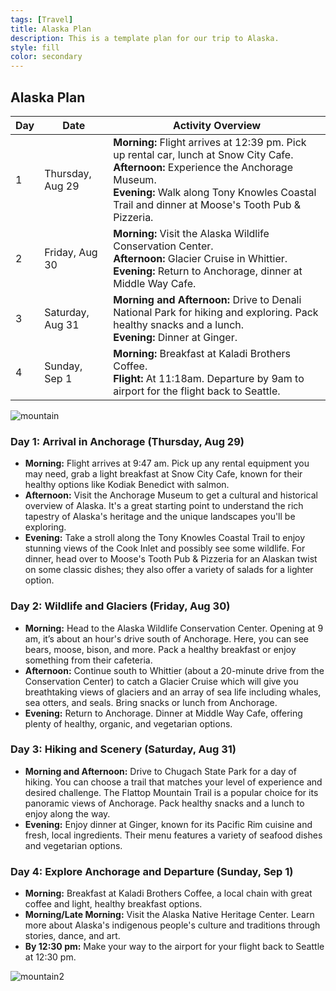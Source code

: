 ```yaml
---
tags: [Travel]
title: Alaska Plan
description: This is a template plan for our trip to Alaska.
style: fill
color: secondary
---
```


## Alaska Plan

| Day | Date          | Activity Overview |
|-----|---------------|-------------------|
| 1   | Thursday, Aug 29  | **Morning:** Flight arrives at 12:39 pm. Pick up rental car, lunch at Snow City Cafe. <br> **Afternoon:** Experience the Anchorage Museum. <br> **Evening:** Walk along Tony Knowles Coastal Trail and dinner at Moose's Tooth Pub & Pizzeria. |
| 2   | Friday, Aug 30    | **Morning:** Visit the Alaska Wildlife Conservation Center. <br> **Afternoon:** Glacier Cruise in Whittier. <br> **Evening:** Return to Anchorage, dinner at Middle Way Cafe.
| 3   | Saturday, Aug 31  | **Morning and Afternoon:** Drive to Denali National Park for hiking and exploring. Pack healthy snacks and a lunch. <br> **Evening:** Dinner at Ginger. |
| 4   | Sunday, Sep 1     | **Morning:** Breakfast at Kaladi Brothers Coffee. <br> **Flight:** At 11:18am. Departure by 9am to airport for the flight back to Seattle. |

![mountain](https://images.unsplash.com/photo-1574788901656-6a9ee34a3fa7?q=80&w=1374&auto=format&fit=crop&ixlib=rb-4.0.3&ixid=M3wxMjA3fDB8MHxwaG90by1wYWdlfHx8fGVufDB8fHx8fA%3D%3D)

### Day 1: Arrival in Anchorage (Thursday, Aug 29)

- **Morning:** Flight arrives at 9:47 am. Pick up any rental equipment you may need, grab a light breakfast at Snow City Cafe, known for their healthy options like Kodiak Benedict with salmon. 
- **Afternoon:** Visit the Anchorage Museum to get a cultural and historical overview of Alaska. It's a great starting point to understand the rich tapestry of Alaska's heritage and the unique landscapes you'll be exploring.
- **Evening:** Take a stroll along the Tony Knowles Coastal Trail to enjoy stunning views of the Cook Inlet and possibly see some wildlife. For dinner, head over to Moose's Tooth Pub & Pizzeria for an Alaskan twist on some classic dishes; they also offer a variety of salads for a lighter option.

### Day 2: Wildlife and Glaciers (Friday, Aug 30)

- **Morning:** Head to the Alaska Wildlife Conservation Center. Opening at 9 am, it’s about an hour's drive south of Anchorage. Here, you can see bears, moose, bison, and more. Pack a healthy breakfast or enjoy something from their cafeteria.
- **Afternoon:** Continue south to Whittier (about a 20-minute drive from the Conservation Center) to catch a Glacier Cruise which will give you breathtaking views of glaciers and an array of sea life including whales, sea otters, and seals. Bring snacks or lunch from Anchorage.
- **Evening:** Return to Anchorage. Dinner at Middle Way Cafe, offering plenty of healthy, organic, and vegetarian options.

### Day 3: Hiking and Scenery (Saturday, Aug 31)

- **Morning and Afternoon:** Drive to Chugach State Park for a day of hiking. You can choose a trail that matches your level of experience and desired challenge. The Flattop Mountain Trail is a popular choice for its panoramic views of Anchorage. Pack healthy snacks and a lunch to enjoy along the way.
- **Evening:** Enjoy dinner at Ginger, known for its Pacific Rim cuisine and fresh, local ingredients. Their menu features a variety of seafood dishes and vegetarian options.

### Day 4: Explore Anchorage and Departure (Sunday, Sep 1)

- **Morning:** Breakfast at Kaladi Brothers Coffee, a local chain with great coffee and light, healthy breakfast options.
- **Morning/Late Morning:** Visit the Alaska Native Heritage Center. Learn more about Alaska's indigenous people's culture and traditions through stories, dance, and art. 
- **By 12:30 pm:** Make your way to the airport for your flight back to Seattle at 12:30 pm.

![mountain2](https://images.unsplash.com/photo-1574866412308-32d9023633dd?q=80&w=1331&auto=format&fit=crop&ixlib=rb-4.0.3&ixid=M3wxMjA3fDB8MHxwaG90by1wYWdlfHx8fGVufDB8fHx8fA%3D%3D)